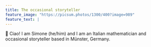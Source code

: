 ```yaml
---
title: The occasional storyteller
feature_image: "https://picsum.photos/1300/400?image=989"
feature_text: |
---
```


👋 Ciao! I am Simone (he/him) and I am an Italian mathematician and occasional storyteller based in Münster, Germany.
